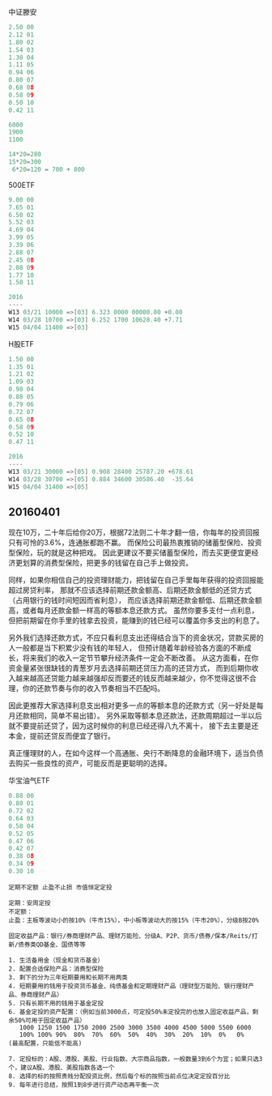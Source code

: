 
中证滕安
```c
2.50 00
2.12 01
1.80 02
1.54 03
1.30 04
1.11 05
0.94 06
0.80 07
0.68 08
0.58 09
0.50 10
0.42 11
```

```c
6000
1900
1100

14*20=280
15*20=300
 6*20=120 = 700 + 800
```

500ETF
```c
9.00 00
7.65 01
6.50 02
5.52 03
4.69 04
3.99 05
3.39 06
2.88 07
2.45 08
2.08 09
1.77 10
1.50 11

2016
----
W13 03/21 10000 =>[03] 6.323 0000 00000.00 +0.00
W14 03/28 10700 =>[03] 6.252 1700 10628.40 +7.71
W15 04/04 11400 =>[03] 
```

H股ETF
```c
1.50 00
1.35 01
1.21 02
1.09 03
0.98 04
0.88 05
0.79 06
0.72 07
0.65 08
0.58 09
0.52 10
0.47 11

2016
----
W13 03/21 30000 =>[05] 0.908 28400 25787.20 +678.61
W14 03/28 30700 =>[05] 0.884 34600 30586.40  -35.64
W15 04/04 31400 =>[05] 
```

## 20160401
现在10万，二十年后给你20万，根据72法则二十年才翻一倍，你每年的投资回报只有可怜的3.6%，连通胀都跑不赢。
而保险公司最热衷推销的储蓄型保险、投资型保险，玩的就是这种把戏。
因此更建议不要买储蓄型保险，而去买更便宜更经济更划算的消费型保险，把更多的钱留在自己手上做投资。

同样，如果你相信自己的投资理财能力，把钱留在自己手里每年获得的投资回报能超过房贷利率，
那就不应该选择前期还款金额高、后期还款金额低的还贷方式（占用银行的钱时间短因而省利息），
而应该选择前期还款金额低、后期还款金额高，或者每月还款金额一样高的等额本息还款方式。
虽然你要多支付一点利息，但把前期留在你手里的钱拿去投资，能赚到的钱已经可以覆盖你多支出的利息了。

另外我们选择还款方式，不应只看利息支出还得结合当下的资金状况，贷款买房的人一般都是当下积累少没有钱的年轻人，
但预计随着年龄经验各方面的不断成长，将来我们的收入一定节节攀升经济条件一定会不断改善。
从这方面看，在你资金量紧张很缺钱的青葱岁月去选择前期还贷压力高的还贷方式，
而到后期你收入越来越高还贷能力越来越强却反而要还的钱反而越来越少，你不觉得这很不合理，你的还款节奏与你的收入节奏相当不匹配吗。

因此更推荐大家选择利息支出相对更多一点的等额本息的还款方式（另一好处是每月还款相同，简单不易出错）。
另外采取等额本息还款法，还款周期超过一半以后就不要提前还贷了，因为这时候你的利息已经还得八九不离十，
接下去主要是还本金，提前还贷反而便宜了银行。

真正懂理财的人，在如今这样一个高通胀、央行不断降息的金融环境下，适当负债去购买一些良性的资产，可能反而是更聪明的选择。


华宝油气ETF
```c
0.88 00
0.80 01
0.72 02
0.64 03
0.58 04
0.52 05
0.47 06
0.42 07
0.38 08
0.34 09
0.30 10
```

```
定期不定额 止盈不止损 市值恒定定投

定期：安周定投
不定额：
止盈：主板等波动小的按10%（牛市15%），中小板等波动大的按15%（牛市20%），分级B按20%

固定收益产品：银行/券商理财产品、理财万能险、分级A、P2P、货币/债券/保本/Reits/打新/债券类QD基金、国债等等

1. 生活备用金（现金和货币基金）
2. 配置合适保险产品：消费型保险
3. 剩下的分为三年短期要用和长期不用两类
4. 短期要用的钱用于投资货币基金、纯债基金和定期理财产品（理财型万能险、银行理财产品、券商理财产品）
5. 只有长期不用的钱用于基金定投
6. 基金定投的资产配置：（例如当前3000点，可定投50%未定投完的也放入固定收益产品，剩余50%可用于固定收益产品）
   1000 1250 1500 1750 2000 2500 3000 3500 4000 4500 5000 5500 6000
   100% 100% 90%  80%  70%  60%  50%  40%  30%  20%  10%  0%   0%   (最高配置，只能低不能高)

7. 定投标的：A股、港股、美股、行业指数、大宗商品指数，一般数量3到6个为宜；如果只选3个，建议A股、港股、美股指数各选一个
8. 选择的标的按照贵贱分配投资比例，然后每个标的按照当前点位决定定投百分比
9. 每年进行总结，按照1到8步进行资产动态再平衡一次
```
